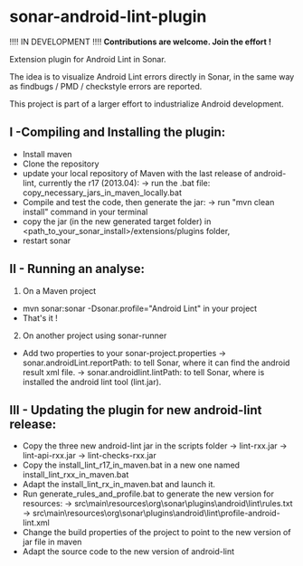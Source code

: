 sonar-android-lint-plugin
=========================

!!!! IN DEVELOPMENT !!!!
**Contributions are welcome. Join the effort !**

Extension plugin for Android Lint in Sonar.

The idea is to visualize Android Lint errors directly in Sonar, in the same way as findbugs / PMD / checkstyle errors are reported.

This project is part of a larger effort to industrialize Android development.

I -Compiling and Installing the plugin:
---------------------------------------
 - Install maven
 - Clone the repository
 - update your local repository of Maven with the last release of android-lint, currently the r17 (2013.04):
	-> run the .bat file: copy_necessary_jars_in_maven_locally.bat
 - Compile and test the code, then generate the jar:
	-> run "mvn clean install" command in your terminal
 - copy the jar (in the new generated target folder) in <path_to_your_sonar_install>/extensions/plugins folder,
 - restart sonar

II - Running an analyse:
------------------------
1. On a Maven project
 - mvn sonar:sonar -Dsonar.profile="Android Lint" in your project
 - That's it !

2. On another project using sonar-runner
 - Add two properties to your sonar-project.properties
  -> sonar.androidLint.reportPath: to tell Sonar, where it can find the android result xml file.
  -> sonar.androidlint.lintPath: to tell Sonar, where is installed the android lint tool (lint.jar).

III - Updating the plugin for new android-lint release:
-------------------------------------------------------
 - Copy the three new android-lint jar in the scripts folder
	-> lint-rxx.jar
	-> lint-api-rxx.jar
	-> lint-checks-rxx.jar
 - Copy the install_lint_r17_in_maven.bat in a new one named install_lint_rxx_in_maven.bat
 - Adapt the install_lint_rx_in_maven.bat and launch it.
 - Run generate_rules_and_profile.bat to generate the new version for resources:
	-> src\main\resources\org\sonar\plugins\android\lint\rules.txt
	-> src\main\resources\org\sonar\plugins\android\lint\profile-android-lint.xml
 - Change the build properties of the project to point to the new version of jar file in maven
 - Adapt the source code to the new version of android-lint
